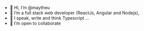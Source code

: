 - 👋 Hi, I’m @maytheu
- 👀 I’m a full stack web developer (ReactJs, Angular and Nodejs),
- 🌱 I speak, write and think Typescript ...
- 💞️ I’m open to collaborate

<!---
maytheu/maytheu is a ✨ special ✨ repository because its `README.md` (this file) appears on your GitHub profile.
You can click the Preview link to take a look at your changes.
--->

